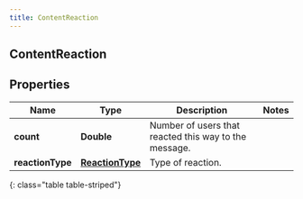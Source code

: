 ```yaml
---
title: ContentReaction
---
```

## ContentReaction


## Properties

| Name | Type | Description | Notes |
| ------------ | ------------- | ------------- | ------------- |
| **count** | <!----><!---->**Double**<!----> | Number of users that reacted this way to the message. |  |
| **reactionType** | <!----><!---->[**ReactionType**](ReactionType.html)<!----> | Type of reaction. |  |
{: class="table table-striped"}




